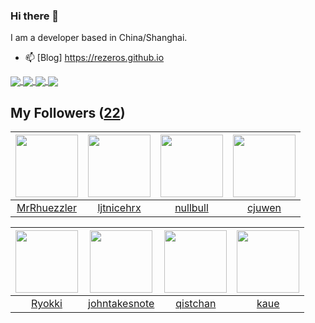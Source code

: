 ### Hi there 👋

  I am a developer based in China/Shanghai.
  
  - 📫 [Blog] https://rezeros.github.io
  
   <a href="https://github.com/rezeros/Jaxer">
<img align="center" src="https://github-readme-stats.vercel.app/api/pin/?username=rezeros&repo=Jaxer&title_color=fff&icon_color=79ff97&text_color=9f9f9f&bg_color=151515" />
  </a>
  <a href="https://github.com/rezeros/git">
<img align="center" src="https://github-readme-stats.vercel.app/api/pin/?username=rezeros&repo=git&title_color=fff&icon_color=79ff97&text_color=9f9f9f&bg_color=151515" />
  </a>
  <a href="https://github.com/rezeros/zerobox">
<img align="center" src="https://github-readme-stats.vercel.app/api/pin/?username=rezeros&repo=zerobox&title_color=fff&icon_color=79ff97&text_color=9f9f9f&bg_color=151515" />
  </a>

  <a href="https://github.com/rezeros/leetcode">
<img align="center" src="https://github-readme-stats.vercel.app/api/pin/?username=rezeros&repo=leetcode&title_color=fff&icon_color=79ff97&text_color=9f9f9f&bg_color=151515" />
  </a>



## My Followers ([22](https://github.com/ReZeroS?tab=followers))

| <img src="https://avatars.githubusercontent.com/u/71453807?v=4" width="100" height="100" /> | <img src="https://avatars.githubusercontent.com/u/36908291?v=4" width="100" height="100" /> | <img src="https://avatars.githubusercontent.com/u/28078734?v=4" width="100" height="100" /> | <img src="https://avatars.githubusercontent.com/u/20887192?v=4" width="100" height="100" /> |
| :-----------------------------------------------------------------------------------------: | :-----------------------------------------------------------------------------------------: | :-----------------------------------------------------------------------------------------: | :-----------------------------------------------------------------------------------------: |
|                        [MrRhuezzler](https://github.com/MrRhuezzler)                        |                         [ljtnicehrx](https://github.com/ljtnicehrx)                         |                           [nullbull](https://github.com/nullbull)                           |                             [cjuwen](https://github.com/cjuwen)                             |

| <img src="https://avatars.githubusercontent.com/u/64571933?v=4" width="100" height="100" /> | <img src="https://avatars.githubusercontent.com/u/29314819?v=4" width="100" height="100" /> | <img src="https://avatars.githubusercontent.com/u/11344747?v=4" width="100" height="100" /> | <img src="https://avatars.githubusercontent.com/u/7304741?v=4" width="100" height="100" /> |
| :-----------------------------------------------------------------------------------------: | :-----------------------------------------------------------------------------------------: | :-----------------------------------------------------------------------------------------: | :----------------------------------------------------------------------------------------: |
|                             [Ryokki](https://github.com/Ryokki)                             |                      [johntakesnote](https://github.com/johntakesnote)                      |                           [qistchan](https://github.com/qistchan)                           |                               [kaue](https://github.com/kaue)                              |